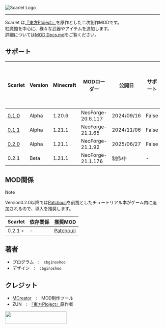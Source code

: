 [Touhou_Wiki]: https://ja.wikipedia.org/wiki/東方Project
![Scarlet Logo](https://github.com/cbginoshoo/Scarlet/blob/scarlet-0.2.0-neoforge-1.21.1/logo.png)  
___  
Scarlet は[『東方Ploject』][Touhou_Wiki]を原作とした二次創作MODです。  
紅魔館を中心に、様々な武器やアイテムを追加します。  
詳細については[MOD Docs.md](MOD%20Docs.md)をご覧ください。  
## サポート  
| Scarlet | Version | Minecraft | MODローダー | 公開日 | サポート | サポート期限 |  
----|----|----|----|----|----|----  
| [0.1.0](/NeoForge-20.6.117/scarlet-0.1.0-neoforge-1.20.6.jar) | Alpha | 1.20.6 | NeoForge-20.6.117 | 2024/09/16 | False | - |  
| [0.1.1](/NeoForge-21.1.65/scarlet-0.1.1-neoforge-1.21.1.jar) | Alpha | 1.21.1 | NeoForge-21.1.65 | 2024/11/06 | False | - |  
| [0.2.0](/NeoForge-21.1.92/scarlet-0.2.0-20250627-neoforge-1.21.1.jar) | Alpha | 1.21.1 | NeoForge-21.1.92 | 2025/06/27 | False | - |  
| 0.2.1 | Beta | 1.21.1 | NeoForge-21.1.176 | 制作中 | - | - |  
## MOD関係  
> [!NOTE]  
> Version0.2.0以降では[Patchouli](https://www.curseforge.com/minecraft/mc-mods/patchouli)を前提としたチュートリアル本がゲーム内に追加されるので、導入を推奨します。
  
| Scarlet | 依存関係 | 推奨MOD |  
----|----|----  
| 0.2.1 + | - | [Patchouli](https://www.curseforge.com/minecraft/mc-mods/patchouli) |  
## 著者  
- プログラム　:　`cbginoshoo`  
- デザイン　:　`cbginoshoo`  
## クレジット  
- [MCreator](https://mcreator.net/about)　:　MOD制作ツール  
- ZUN　:　[『東方Ploject』][Touhou_Wiki]原作者  
<a href="http://www16.big.or.jp/~zun/">
  <img src="http://www16.big.or.jp/~zun/image/banner.gif" width=200 height=40>
</a>
